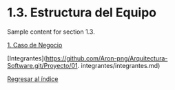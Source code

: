 # 1.3. Estructura del Equipo

Sample content for section 1.3.

[1. Caso de Negocio](../1.md)

[Integrantes](https://github.com/Aron-png/Arquitectura-Software.git/Proyecto/01. integrantes/integrantes.md)

[Regresar al índice](../README.md)
